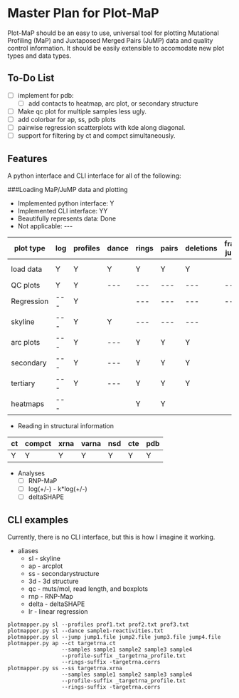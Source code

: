 Master Plan for Plot-MaP
========================
Plot-MaP should be an easy to use, universal tool for plotting Mutational
Profiling (MaP) and Juxtaposed Merged Pairs (JuMP) data and quality control
information. It should be easily extensible to accomodate new plot types and
data types.

To-Do List
----------
- [ ] implement for pdb:
  - [ ] add contacts to heatmap, arc plot, or secondary structure
- [ ] Make qc plot for multiple samples less ugly.
- [ ] add colorbar for ap, ss, pdb plots
- [ ] pairwise regression scatterplots with kde along diagonal.
- [ ] support for filtering by ct and compct simultaneously.

Features
--------
A python interface and CLI interface for all of the following:

###Loading MaP/JuMP data and plotting
- Implemented python interface: Y
- Implemented CLI interface: YY
- Beautifully represents data: Done
- Not applicable: ---

| plot type | log | profiles | dance | rings | pairs | deletions | frag-jump | array |
|-----------|-----|----------|-------|-------|-------|-----------|-----------|-------|
| load data | Y   | Y        | Y     | Y     | Y     | Y         |           | ----- |
| QC plots  | Y   | Y        | ---   | ---   | ---   | ---       | ---       | Y     |
| Regression| --- | Y        |       | ---   | ---   | ---       | ---       |       |
| skyline   | --- | Y        | Y     | ---   | ---   | ---       |           | Y     |
| arc plots | --- | Y        | ---   | Y     | Y     | Y         |           | Y     |
| secondary | --- | Y        | ---   | Y     | Y     | Y         |           | Y     |
| tertiary  | --- | Y        | ---   | Y     | Y     | Y         |           |       |
| heatmaps  | --- |          |       | Y     | Y     |           |           |       |

- Reading in structural information

| ct | compct | xrna | varna | nsd | cte | pdb |
|----|--------|------|-------|-----|-----|-----|
| Y  | Y      | Y    | Y     | Y   | Y   | Y   |

- Analyses
  - [ ] RNP-MaP
  - [ ] log(+/-) - k*log(+/-)
  - [ ] deltaSHAPE

CLI examples
------------
Currently, there is no CLI interface, but this is how I imagine it working.
- aliases
  - sl - skyline
  - ap - arcplot
  - ss - secondarystructure
  - 3d - 3d structure
  - qc - muts/mol, read length, and boxplots
  - rnp - RNP-Map
  - delta - deltaSHAPE
  - lr - linear regression
```
plotmapper.py sl --profiles prof1.txt prof2.txt prof3.txt
plotmapper.py sl --dance sample1-reactivities.txt
plotmapper.py sl --jump jump1.file jump2.file jump3.file jump4.file
plotmapper.py ap --ct targetrna.ct
                 --samples sample1 sample2 sample3 sample4
                 --profile-suffix _targetrna_profile.txt
                 --rings-suffix -targetrna.corrs
plotmapper.py ss --ss targetrna.xrna
                 --samples sample1 sample2 sample3 sample4
                 --profile-suffix _targetrna_profile.txt
                 --rings-suffix -targetrna.corrs
```
